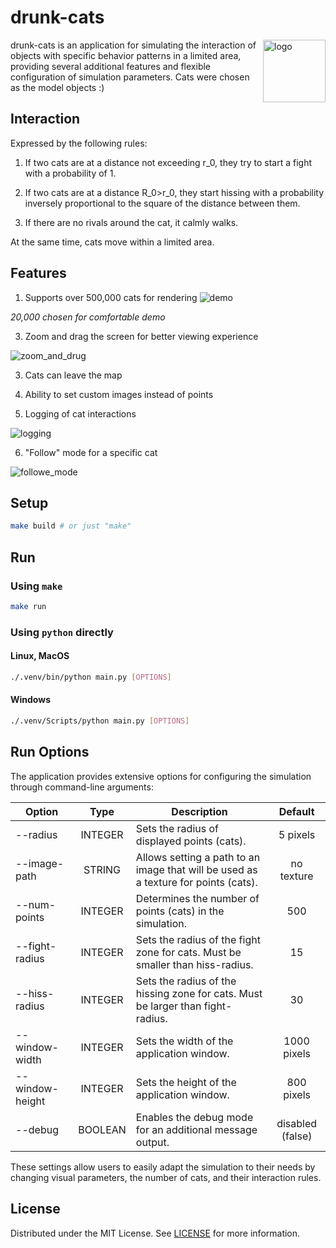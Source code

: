 # drunk-cats
<img src=https://github.com/user-attachments/assets/a1649bd3-85f6-479a-86d0-83d4a1cd2cea alt="logo" width="100" align="right">

drunk-cats is an application for simulating the interaction of objects with specific behavior patterns in a limited area, providing several additional features and flexible configuration of simulation parameters. Cats were chosen as the model objects :)

## Interaction
Expressed by the following rules:
1. If two cats are at a distance not exceeding r_0, they try to start a fight with a probability of 1.

2. If two cats are at a distance R_0>r_0, they start hissing with a probability inversely proportional to the square of the distance between them.

3. If there are no rivals around the cat, it calmly walks.

At the same time, cats move within a limited area.

## Features
1. Supports over 500,000 cats for rendering
![demo](https://github.com/user-attachments/assets/3248153a-149c-4a5a-933b-c1b3c414fe72)

*20,000 chosen for comfortable demo*

3. Zoom and drag the screen for better viewing experience

![zoom_and_drug](https://github.com/user-attachments/assets/4333d5c0-2ce7-4a2a-a249-625ded57682c)

3. Cats can leave the map

4. Ability to set custom images instead of points

5. Logging of cat interactions
   
![logging](https://github.com/user-attachments/assets/7a690f41-5188-4f62-9e35-d3dbad194059)

6. "Follow" mode for a specific cat

![followe_mode](https://github.com/user-attachments/assets/862c2ace-6f3d-46cc-a13d-86ef3864a352)

## Setup

```bash
make build # or just "make"
```

## Run

### Using `make`

```bash
make run
```

### Using `python` directly

#### Linux, MacOS

```bash
./.venv/bin/python main.py [OPTIONS]
```

#### Windows

```bash
./.venv/Scripts/python main.py [OPTIONS]
```

## Run Options

The application provides extensive options for configuring the simulation through command-line arguments:

| Option          |  Type   | Description                                                                         |     Default      |
|-----------------|:-------:|-------------------------------------------------------------------------------------|:----------------:|
| --radius        | INTEGER | Sets the radius of displayed points (cats).                                         |     5 pixels     |
| --image-path    | STRING  | Allows setting a path to an image that will be used as a texture for points (cats). |    no texture    |
| --num-points    | INTEGER | Determines the number of points (cats) in the simulation.                           |       500        |
| --fight-radius  | INTEGER | Sets the radius of the fight zone for cats. Must be smaller than hiss-radius.       |        15        |
| --hiss-radius   | INTEGER | Sets the radius of the hissing zone for cats. Must be larger than fight-radius.     |        30        |
| --window-width  | INTEGER | Sets the width of the application window.                                           |   1000 pixels    |
| --window-height | INTEGER | Sets the height of the application window.                                          |    800 pixels    |
| --debug         | BOOLEAN | Enables the debug mode for an additional message output.                            | disabled (false) |

These settings allow users to easily adapt the simulation to their needs by changing visual parameters, the number of
cats, and their interaction rules.

## License

Distributed under the MIT License.
See [LICENSE](https://github.com/AzimMuradov/drunk-cats/blob/master/LICENSE) for more information.
